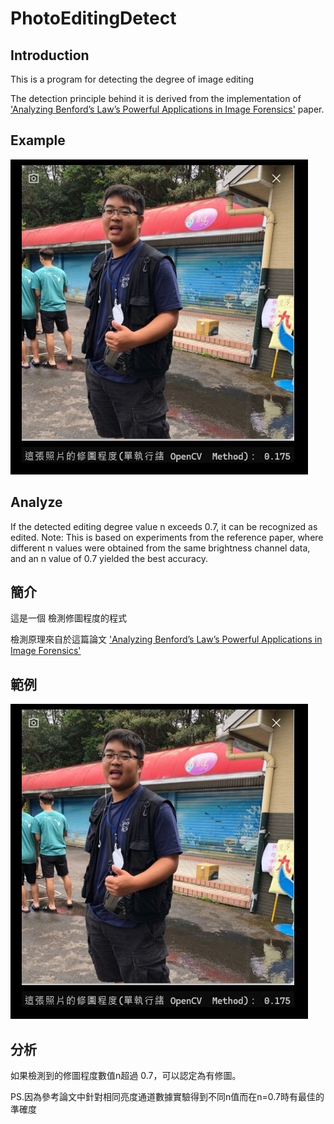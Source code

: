 # PhotoEditingDetect

## Introduction
This is a program for detecting the degree of image editing

The detection principle behind it is derived from the implementation of ['Analyzing Benford’s Law’s Powerful Applications in Image Forensics'](https://www.mdpi.com/2076-3417/11/23/11482) paper.


## Example

![image](https://github.com/donglintsai59/PhotoEditingdetect/blob/main/example.jpg)

## Analyze

If the detected editing degree value n exceeds 0.7, it can be recognized as edited.
Note: This is based on experiments from the reference paper, where different n values were obtained from the same brightness channel data, and an n value of 0.7 yielded the best accuracy.
## 簡介

這是一個 檢測修圖程度的程式

檢測原理來自於這篇論文 ['Analyzing Benford’s Law’s Powerful Applications in Image Forensics'](https://www.mdpi.com/2076-3417/11/23/11482)


## 範例

![image](https://github.com/donglintsai59/PhotoEditingdetect/blob/main/example.jpg)

## 分析

如果檢測到的修圖程度數值n超過 0.7，可以認定為有修圖。

PS.因為參考論文中針對相同亮度通道數據實驗得到不同n值而在n=0.7時有最佳的準確度


